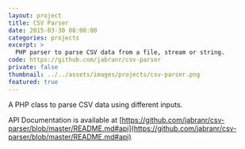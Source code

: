 ```yaml
---
layout: project
title: CSV Parser
date: 2015-03-30 08:00:00
categories: projects
excerpt: >
  PHP parser to parse CSV data from a file, stream or string.
code: https://github.com/jabranr/csv-parser
private: false
thumbnail: ../../assets/images/projects/csv-parser.png
featured: true
---
```


A PHP class to parse CSV data using different inputs.

API Documentation is available at [https://github.com/jabranr/csv-parser/blob/master/README.md#api](https://github.com/jabranr/csv-parser/blob/master/README.md#api)
